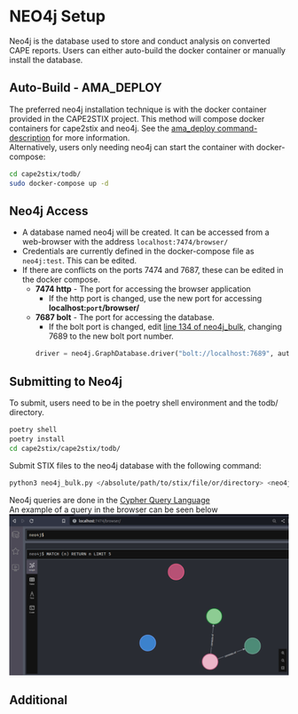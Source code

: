 # NEO4j Setup
Neo4j is the database used to store and conduct analysis on converted CAPE reports. Users can either auto-build the docker container or manually install the database.

## Auto-Build - AMA_DEPLOY
The preferred neo4j installation technique is with the docker container provided in the CAPE2STIX project. This method will compose docker containers for cape2stix and neo4j. See the [ama_deploy command-description](../ama_deploy.md#command-description) for more information. <br>Alternatively, users only needing neo4j can start the container with docker-compose:
```bash
cd cape2stix/todb/
sudo docker-compose up -d
```
## Neo4j Access
- A database named neo4j will be created. It can be accessed from a web-browser with the address `localhost:7474/browser/`
- Credentials are currently defined in the docker-compose file as `neo4j:test`. This can be edited.
- If there are conflicts on the ports 7474 and 7687, these can be edited in the docker compose.
    - **7474 http** - The port for accessing the browser application
        - If the http port is changed, use the new port for accessing **localhost:`port`/browser/**
    - **7687 bolt** - The port for accessing the database.
        - If the bolt port is changed, edit [line 134 of neo4j_bulk](../../cape2stix/todb/neo4j_bulk.py#L134), changing 7689 to the new bolt port number.
        ```python
        driver = neo4j.GraphDatabase.driver("bolt://localhost:7689", auth=(args.user, args.password))
        ```

## Submitting to Neo4j
To submit, users need to be in the poetry shell environment and the todb/ directory. 
```bash
poetry shell
poetry install
cd cape2stix/cape2stix/todb/
```
Submit STIX files to the neo4j database with the following command:
```bash
python3 neo4j_bulk.py </absolute/path/to/stix/file/or/directory> <neo4j_username> <database_password>
```
Neo4j queries are done in the [Cypher Query Language](https://neo4j.com/developer/cypher/)<br>An example of a query in the browser can be seen below
![Browser Query Example](neo4j_query.png)

## Additional 